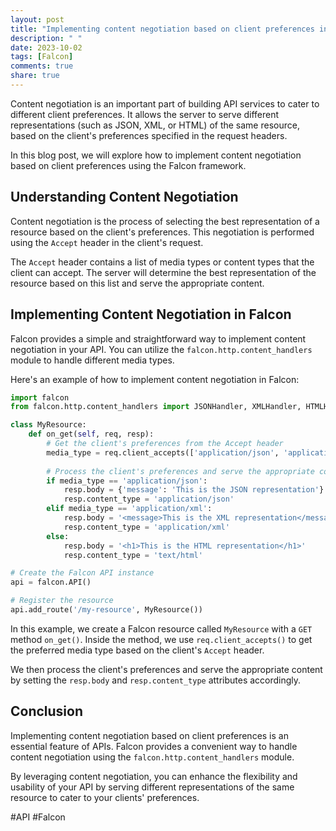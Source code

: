 ```yaml
---
layout: post
title: "Implementing content negotiation based on client preferences in Falcon"
description: " "
date: 2023-10-02
tags: [Falcon]
comments: true
share: true
---
```


Content negotiation is an important part of building API services to cater to different client preferences. It allows the server to serve different representations (such as JSON, XML, or HTML) of the same resource, based on the client's preferences specified in the request headers.

In this blog post, we will explore how to implement content negotiation based on client preferences using the Falcon framework.

## Understanding Content Negotiation

Content negotiation is the process of selecting the best representation of a resource based on the client's preferences. This negotiation is performed using the `Accept` header in the client's request.

The `Accept` header contains a list of media types or content types that the client can accept. The server will determine the best representation of the resource based on this list and serve the appropriate content.

## Implementing Content Negotiation in Falcon

Falcon provides a simple and straightforward way to implement content negotiation in your API. You can utilize the `falcon.http.content_handlers` module to handle different media types.

Here's an example of how to implement content negotiation in Falcon:

```python
import falcon
from falcon.http.content_handlers import JSONHandler, XMLHandler, HTMLHandler

class MyResource:
    def on_get(self, req, resp):
        # Get the client's preferences from the Accept header
        media_type = req.client_accepts(['application/json', 'application/xml', 'text/html'])
        
        # Process the client's preferences and serve the appropriate content
        if media_type == 'application/json':
            resp.body = {'message': 'This is the JSON representation'}
            resp.content_type = 'application/json'
        elif media_type == 'application/xml':
            resp.body = '<message>This is the XML representation</message>'
            resp.content_type = 'application/xml'
        else:
            resp.body = '<h1>This is the HTML representation</h1>'
            resp.content_type = 'text/html'

# Create the Falcon API instance
api = falcon.API()

# Register the resource
api.add_route('/my-resource', MyResource())
```

In this example, we create a Falcon resource called `MyResource` with a `GET` method `on_get()`. Inside the method, we use `req.client_accepts()` to get the preferred media type based on the client's `Accept` header.

We then process the client's preferences and serve the appropriate content by setting the `resp.body` and `resp.content_type` attributes accordingly.

## Conclusion

Implementing content negotiation based on client preferences is an essential feature of APIs. Falcon provides a convenient way to handle content negotiation using the `falcon.http.content_handlers` module.

By leveraging content negotiation, you can enhance the flexibility and usability of your API by serving different representations of the same resource to cater to your clients' preferences.

#API #Falcon